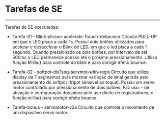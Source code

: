 # Tarefas de SE

---
Tarefas de SE executadas: 

  * Tarefa-01 - Blink-alisson-acelerate-1touch-debounce
	Circuito PULL-UP em que o LED pisca a cada 1s. Possui dois botões utilizados para acelerar e desacelerar 
	o Blink do LED. em que o led pisca a cada 1 segundo. Quando pressionado os dois botões, por intervalo de até
	500ms o LED permanece acesso até o próximo pressionamento. Utiliza função Millis() para controle do blink
	e para corrigir efeito bounce.
	
  * Tarefa-02 - softpot-dis7seg-servmot-with-regis
	Circuito que utiliza display de 7 segmentos para mostrar variação de sinal gerada pelo pressionamento 
	do softpot (tripot sensível ao toque). Possui um servo motor controlado por pressionamento de dois botões.
	Faz uso:
		 - de ativação e configuração dos pinos pelo uso direto de registradores; e
		 - função millis() para corrigir efeito bounce.

  * Tarefa-bonus - servomotor-v3a
	Circuito que controla o movimento de um dispositivo servo motor.  

		 
    

<!--
By Alisson Cavalcante e Silva
25/09/2018
-->
